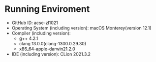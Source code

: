 # Running Enviroment

- GitHub ID: acse-zl1021
- Operating System (including version): macOS Monterey(version 12.1)
- Compiler (including version): 
	- g++ 4.2.1
	- clang 13.0.0(clang-1300.0.29.30)
	- x86_64-apple-darwin21.2.0
- IDE (including version): CLion 2021.3.2